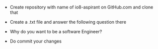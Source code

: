 - Create repository with name of io8-aspirant on GitHub.com and clone that
- Create a .txt file and answer the following question there
- Why do you want to be a software Engineer?

- Do commit your changes
